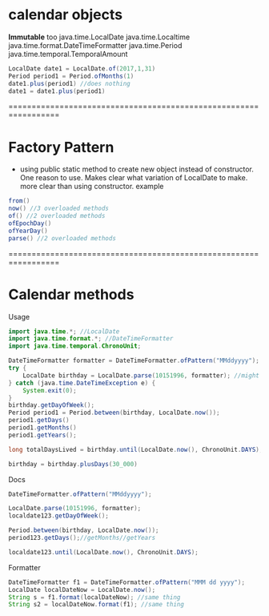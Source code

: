 
# calendar objects
**Immutable** too
java.time.LocalDate
java.time.Localtime
java.time.format.DateTimeFormatter
java.time.Period
java.time.temporal.TemporalAmount

```java
LocalDate date1 = LocalDate.of(2017,1,31)
Period period1 = Period.ofMonths(1)
date1.plus(period1) //does nothing
date1 = date1.plus(period1)
```
=================================================================
# Factory Pattern
- using public static method to create new object instead of constructor.
One reason to use. 
Makes clear what variation of LocalDate to make. more clear than using constructor.
example
```java
from()
now() //3 overloaded methods
of() //2 overloaded methods
ofEpochDay()
ofYearDay()
parse() //2 overloaded methods
```
=================================================================
# Calendar methods
Usage
```java
import java.time.*; //LocalDate
import java.time.format.*; //DateTimeFormatter
import java.time.temporal.ChronoUnit;

DateTimeFormatter formatter = DateTimeFormatter.ofPattern("MMddyyyy"); //creates a month day year format
try {
    LocalDate birthday = LocalDate.parse(10151996, formatter); //might throw exception
} catch (java.time.DateTimeException e) {
    System.exit(0);
}
birthday.getDayOfWeek();
Period period1 = Period.between(birthday, LocalDate.now());
period1.getDays() 
period1.getMonths() 
period1.getYears();

long totalDaysLived = birthday.until(LocalDate.now(), ChronoUnit.DAYS);

birthday = birthday.plusDays(30_000)
```
Docs
```java
DateTimeFormatter.ofPattern("MMddyyyy");

LocalDate.parse(10151996, formatter);
localdate123.getDayOfWeek();

Period.between(birthday, LocalDate.now());
period123.getDays();//getMonths//getYears

localdate123.until(LocalDate.now(), ChronoUnit.DAYS);
```
Formatter
```java
DateTimeFormatter f1 = DateTimeFormatter.ofPattern("MMM dd yyyy");
LocalDate localDateNow = LocalDate.now();
String s = f1.format(localDateNow); //same thing
String s2 = localDateNow.format(f1); //same thing
```